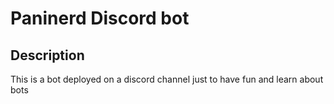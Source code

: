 # Paninerd Discord bot

## Description

This is a bot deployed on a discord channel just to have fun and learn about bots
